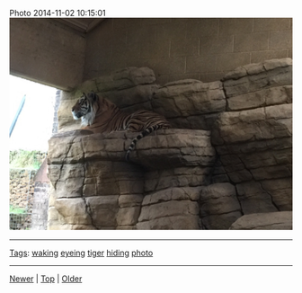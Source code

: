<!--
title: Photo 2014-11-02 10
date: 2020-06-28T14:51:45.029Z
tags: waking, eyeing, tiger, hiding, photo
-->





Photo 2014-11-02 10:15:01
![](101570033492-0.jpg)

<!--BOTTOM-POST-NAVIGATION-->
---

[Tags](tags.md): [waking](tag-waking.md) [eyeing](tag-eyeing.md) [tiger](tag-tiger.md) [hiding](tag-hiding.md) [photo](tag-photo.md)

---

[Newer](101526453562.md) | [Top](index.md) | [Older](101943850232.md)
